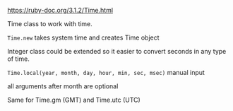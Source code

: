 https://ruby-doc.org/3.1.2/Time.html

Time class to work with time. 

`Time.new`
	takes system time and creates Time object 

Integer class could be extended so it easier to convert seconds in any type of time. 

`Time.local(year, month, day, hour, min, sec, msec)`
	manual input 

all arguments after month are optional 

Same for Time.gm (GMT) and Time.utc (UTC) 